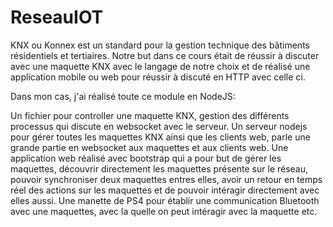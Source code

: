 # ReseauIOT

KNX ou Konnex est un standard pour la gestion technique des bâtiments résidentiels et tertiaires. Notre but dans ce cours était de réussir à discuter avec une maquette KNX avec le langage de notre choix et de réalisé une application mobile ou web pour réussir à discuté en HTTP avec celle ci.

Dans mon cas, j'ai réalisé toute ce module en NodeJS:

Un fichier pour controller une maquette KNX, gestion des différents processus qui discute en websocket avec le serveur.
Un serveur nodejs pour gérer toutes les maquettes KNX ainsi que les clients web, parle une grande partie en websocket aux maquettes et aux clients web.
Une application web réalisé avec bootstrap qui a pour but de gérer les maquettes, découvrir directement les maquettes présente sur le réseau, pouvoir synchroniser deux maquettes entres elles, avoir un retour en temps réel des actions sur les maquettes et de pouvoir intéragir directement avec elles aussi.
Une manette de PS4 pour établir une communication Bluetooth avec une maquettes, avec la quelle on peut intéragir avec la maquette etc.
